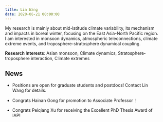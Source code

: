 ```yaml
---
title: Lin Wang
date: 2020-06-21 00:00:00
---
```


My research is mainly about mid-latitude climate variability, its mechanism and impacts in boreal winter, focusing on the East Asia-North Pacific region. I am interested in monsoon dynamics, atmospheric teleconnections, climate extreme events, and troposphere-stratosphere dynamical coupling.

**Research Interests**: Asian monsoon, Climate dynamics, Stratosphere-troposphere interaction, Climate extremes

## News

- Positions are open for graduate students and postdocs! Contact Lin Wang for details.

- Congrats Hainan Gong for promotion to Associate Professor！

- Congrats Peiqiang Xu for receiving the Excellent PhD Thesis Award of IAP!
